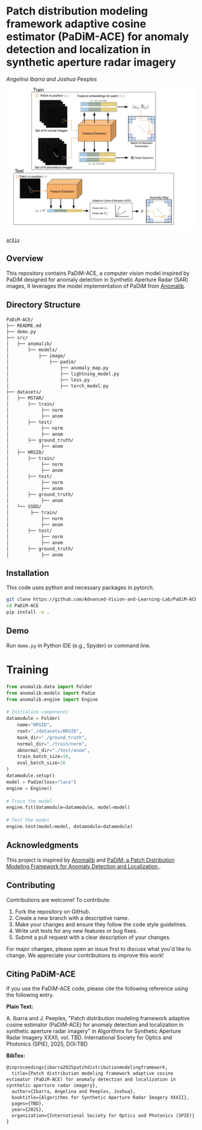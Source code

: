 # Patch distribution modeling framework adaptive cosine estimator (PaDiM-ACE) for anomaly detection and localization in synthetic aperture radar imagery

_Angelina Ibarra and Joshua Peeples_

![Model Diagram](model_diagram.jpg)

[`arXiv`](https://arxiv.org/abs/2504.08049)

## Overview
This repository contains PaDiM-ACE, a computer vision model inspired by PaDiM designed for anomaly detection in Synthetic Aperture Radar (SAR) images, It leverages the model implementation of PaDiM from [Anomalib](https://anomalib.readthedocs.io/).

## Directory Structure
```
PaDiM-ACE/
├── README.md
├── demo.py 
├── src/
│   ├── anomalib/
│       ├── models/
│           ├── image/
│               ├── padim/
│                   ├── anomaly_map.py
│                   ├── lightning_model.py
│                   ├── loss.py
│                   ├── torch_model.py
├── datasets/
│   ├── MSTAR/
│       ├── train/
│            ├── norm
│            ├── anom
│       ├── test/
│            ├── norm
│            ├── anom
│       ├── ground_truth/
│            ├── anom 
│   ├── HRSID/
│       ├── train/
│            ├── norm
│            ├── anom
│       ├── test/
│            ├── norm
│            ├── anom
│       ├── ground_truth/
│            ├── anom
│   └── SSDD/ 
│        ├── train/
│            ├── norm
│            ├── anom
│       ├── test/
│            ├── norm
│            ├── anom
│       ├── ground_truth/
│            ├── anom
```

## Installation
This code uses python and necessary packages in pytorch.

```bash
git clone https://github.com/Advanced-Vision-and-Learning-Lab/PaDiM-ACE
cd PaDiM-ACE
pip install -e .
```
## Demo

Run `demo.py` in Python IDE (e.g., Spyder) or command line. 

# Training

```python
from anomalib.data import Folder
from anomalib.models import Padim
from anomalib.engine import Engine

# Initialize components
datamodule = Folder(
    name="HRSID",
    root="./datasets/HRSID",
    mask_dir="./ground_truth",
    normal_dir="./train/norm",
    abnormal_dir="./test/anom",
    train_batch_size=16,
    eval_batch_size=16
)
datamodule.setup()
model = Padim(loss="lace")
engine = Engine()

# Train the model
engine.fit(datamodule=datamodule, model=model)

# Test the model 
engine.test(model=model, datamodule=datamodule)
```


## Acknowledgments
This project is inspired by [Anomalib](https://anomalib.readthedocs.io/) and [PaDiM: a Patch Distribution Modeling Framework for Anomaly Detection and Localization
](https://arxiv.org/abs/2011.08785).

## Contributing
Contributions are welcome! To contribute:
1. Fork the repository on GitHub.
2. Create a new branch with a descriptive name.
3. Make your changes and ensure they follow the code style guidelines.
4. Write unit tests for any new features or bug fixes.
5. Submit a pull request with a clear description of your changes.

For major changes, please open an issue first to discuss what you'd like to change. We appreciate your contributions to improve this work!

## Citing PaDiM-ACE

If you use the PaDiM-ACE code, please cite the following reference using the following entry.

**Plain Text:**

A. Ibarra and J. Peeples, "Patch distribution modeling framework adaptive cosine estimator (PaDiM-ACE) for anomaly detection and localization in synthetic aperture radar imagery" in Algorithms for Synthetic Aperture Radar Imagery XXXII, vol. TBD. International Society for Optics and Photonics (SPIE), 2025, DOI:TBD

**BibTex:**

```
@inproceedings{ibarra2025patchdistributionmodelingframework,
  title={Patch distribution modeling framework adaptive cosine estimator (PaDiM-ACE) for anomaly detection and localization in synthetic aperture radar imagery},
  author={Ibarra, Angelina and Peeples, Joshua},
  booktitle={Algorithms for Synthetic Aperture Radar Imagery XXXII},
  pages={TBD},
  year={2025},
  organization={International Society for Optics and Photonics (SPIE)}
}
```